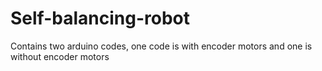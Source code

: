 # Self-balancing-robot
Contains two arduino codes, one code is with encoder motors and one is without encoder motors
